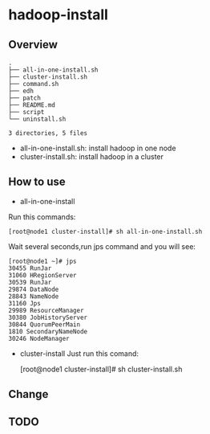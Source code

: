 hadoop-install
==============


## Overview

	.
	├── all-in-one-install.sh
	├── cluster-install.sh
	├── command.sh
	├── edh
	├── patch
	├── README.md
	├── script
	└── uninstall.sh

	3 directories, 5 files


* all-in-one-install.sh: install hadoop in one node
* cluster-install.sh: install hadoop in a cluster

## How to use

* all-in-one-install

Run this commands:

	[root@node1 cluster-install]# sh all-in-one-install.sh

Wait several seconds,run jps command and you will see:

	[root@node1 ~]# jps
	30455 RunJar
	31060 HRegionServer
	30539 RunJar
	29874 DataNode
	28843 NameNode
	31160 Jps
	29989 ResourceManager
	30380 JobHistoryServer
	30844 QuorumPeerMain
	1810 SecondaryNameNode
	30246 NodeManager

* cluster-install
Just run this comand:

	[root@node1 cluster-install]# sh cluster-install.sh

## Change

## TODO



 
